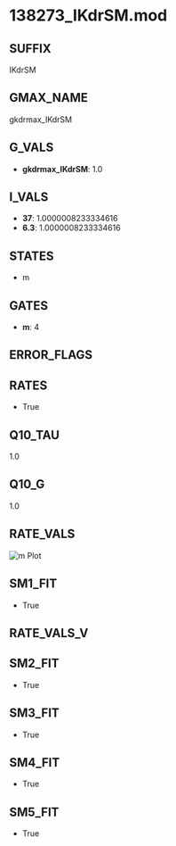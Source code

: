 # 138273_IKdrSM.mod

## SUFFIX

IKdrSM

## GMAX_NAME

gkdrmax_IKdrSM

## G_VALS

- **gkdrmax_IKdrSM**: 1.0

## I_VALS

- **37**: 1.0000008233334616
- **6.3**: 1.0000008233334616

## STATES

- m

## GATES

- **m**: 4

## ERROR_FLAGS


## RATES

- True

## Q10_TAU

1.0

## Q10_G

1.0

## RATE_VALS

![m Plot](/Users/pbozelos/Dropbox/icg-Chai-Panos/supermodels/output_markdown_files/K/138273_IKdrSM.mod/images/m.png)

## SM1_FIT

- True

## RATE_VALS_V

## SM2_FIT

- True

## SM3_FIT

- True

## SM4_FIT

- True

## SM5_FIT

- True

